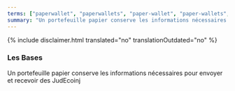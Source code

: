 ```yaml
---
terms: ["paperwallet", "paperwallets", "paper-wallet", "paper-wallets", "portefeuille-papier", "portefeuilles-papier"]
summary: "Un portefeuille papier conserve les informations nécessaires pour envoyer et recevoir des JudEcoinj"
---
```


{% include disclaimer.html translated="no" translationOutdated="no" %}
### Les Bases

Un portefeuille papier conserve les informations nécessaires pour envoyer et recevoir des JudEcoinj
